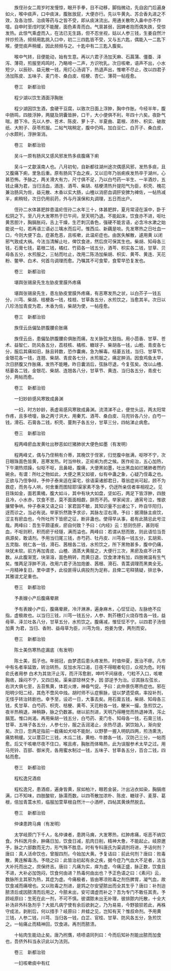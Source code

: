 <!-- { "loadSidebar": true } -->
　　族侄孙女二周岁时发慢惊，眼开手拳，目不动移，脚指微动，先自囟门后遍身如火，喉中痰声，口中痰沫，腹胀放屁，大便亦行。先以牛黄丸、苏合香丸进之不效，及各治惊、治痰等药与之皆不受，即从痰沫流出。用通关散吹入鼻中亦不作嚏。自申时至戌时犹不能醒，面色素青而白。气禀甚弱，因婢者抱而偶失跌，受惊发热。此惊气乘虚而入，在法已无生路，但不忍坐视，姑以人参三钱，生姜自然汁拌炒煎汤，频频用匙挑入口中，初二三四匙皆不受，又与五六匙，偶能入一二匙下喉，便觉痰声稍缓，因此频频与之。十匙中有二三匙入腹矣。

　　喉中气转，目便能动，始有生意。再以六君子汤加天麻、石菖蒲、僵蚕、泽泻、薄荷，煎服至鸡鸣时，乃略啼一二声，方识吮乳。次日咳嗽，语声不出，小水短少，以辰砂、益元散一钱，用灯心汤调下，热退声出，惟嗽不尽止，改以四君子汤加陈皮、五味子、麦门冬、桑白皮、桔梗、杏仁、薄荷一帖痊愈。

　　卷三　新都治验

　　程少湖以饮生酒面浮胸胀

　　程少湖因饮生酒，食硬干豆腐，以致次日面上浮肿，胸中作胀。今经半年，腹中肠鸣，四肢浮肿，两腿及阴囊皆肿，口干，大小便俱不利，年四十六矣。夜卧气喘，膝下冷。先以人参、苍术、陈皮、萝卜子、半夏曲、葛根、浓朴、枳实、破故纸、大附子、茯苓煎服。二帖气喘稍定，腹中仍鸣，加白豆仁、白芥子、桑白皮，小水颇利，浮肿渐消。

　　卷三　新都治验

　　吴斗一原有肠风又感风邪发热多痰腹痛下痢

　　吴斗一丈歙溪南人也。八月初旬，自新都往湖州途次偶感风邪，发热多痰，且又腹痛下痢，里急后重。原有肠风下血之疾，又以旧年乃翁痢疾发热卒于湖州，心甚恐怖。予脉之，两关滑大有力，尺寸俱不足，乃以白芍药一半生、一半酒炒，五钱止痛为君，当归活血，酒连、酒芩、柴胡、桔梗清热升提阳气为臣，枳壳、槐花兼治肠风为佐，益元散、木香以实大肠，山楂以消瘀血调肝安脾为裨佐，一帖热减半，痢稍轻，次日仍用前药，外与丹溪保和丸调理，五日而出户。

　　侄孙二水体甚肥胖患温疟侄孙二水年三十，体甚肥胖，夏月常浸在溪中，卧于松阴之下。至八月大发寒热于巳午间，至天明乃退。不能起床，饮食亦不进，呕吐黄苦胆汁，胸膈胀闷，舌上干燥，生芒刺沉香色，强硬不能言语，必含冷水漱之始能说一句，若再语三语必三噙水而后可。惟西瓜、新藕是啖。先发寒热之日吐血一口，今则大便下血，症甚危恶，且咳嗽，此温疟症也。由医失解散，遽用黄 以闭邪气致成大祸。今法当清解止吐，俾饮食进，然后庶可保其生也。柴胡、知母各三钱，石膏七钱，葛根二钱，橘红、竹茹各一钱五分，酒芩、枳实各二钱，甘草、贝母各五分，水煎服之，三帖而吐止，改用二陈汤加柴胡、枳实、黄芩、黄连、天花粉、鳖甲、白术、何首乌调理而愈。乃嘱其不可食荤，食荤早恐复发也。

　　卷三　新都治验

　　堪舆张锡泉先生左胁皮里膜外疼痛

　　堪舆张锡泉先生，患左胁皮里膜外疼痛，有恶寒发热之状，以白芥子一钱五分，川芎、柴胡、桔梗各一钱，桂枝、甘草各五分，水煎饮之，当愈其半。次日以八珍汤加青皮为君，木香为佐，柴胡为使，一帖痊愈。

　　卷三　新都治验

　　族侄云岳偏坠脐腹腰俞胀痛

　　族侄云岳，患偏坠脐腹腰俞俱胀而痛，左关脉弦大鼓指。用小茴香、甘草、苍术、益智仁、防风各五分，荔枝核、橘核、糖球子、柴胡各一钱，山栀、青皮各七分，服后其痛如旧，脉且转数，恐作囊痈，急为解毒。栝蒌五钱，当归、甘草节、金银花各一钱，连翘、柴胡、青皮各七分，水煎服之，痛定肿消。因食鸡鱼太早，次日脐腹又作胀痛，发热不能睡。昨日囊消后，弦脉尽退，今复弦矣。改以山楂、栝蒌各二钱，金银花、柴胡、连翘各八分，甘草节、黄连、当归各五分，青皮七分，两帖而愈。

　　卷三　新都治验

　　一妇妙龄感风寒致成鼻渊

　　一妇，时方妙龄，表虚易感风寒致成鼻渊。流清涕不止，便觉头运，两太阳常作疼，且多喷嚏，脉之两寸洪大，用秦艽、酒芩、桑白皮、马兜铃各八分，白芍一钱，滑石、石膏各二钱，枳壳、蔓荆子各五分，甘草三分，四帖涕止病愈。

　　卷三　新都治验

　　程两峰瘀血发黄吐出秽恶如烂猪肺状大便色如墨（有发明）

　　程两峰丈，偶与乃侄稍有介蒂，其晚饮于侄家，归觉腹中胀满，呕哕不宁，次日眼珠面色皆黄，恶寒发热。时当仲秋，正疟痢为疠之候。医作疟治，五心加热，下午潮热烦躁，似呕不呕，且鼻衄，腹痛，大便黑如墨，吐出黑血如烂猪肺者然约碗余。有谓：所吐之物如此，大便之黑又如彼，似有中蛊之象，心疑乃侄毒之也。正欲与乃侄争辩，予仲子泰来适在渠宅，徐语渠诸郎君日，尊翁症尚可起，顾不为救症，而务与人哄，何舍重而图轻耶!渠家素不急予，仍迓所亲信者率相视之。见目珠如金，面若熏橘，腹大如斗，其中有块大如盘，坚如石，两足下皆浮肿，四肢且冷，小水赤，饮食不思，莫不面面相觑，辞而不药。举家闻言，通宵号泣，惟欲攘臂争哄。仲子泰来又语之曰：家君固不敏，其知识量不出诸公下，昨自华阳归，迓而诊之，当必有说。举家忻然敦予求诊，其脉左涩右滑。予曰：据滑脉主痰饮，涩主有瘀血也，今所吐所下皆瘀之征，断非蛊也。使得早从事，曷有此猜忌此号泣哉。两峰曰：吾生平颇谨疾，瘀自何致？予曰：《内经》云：怒则伤肝，甚则呕血，不呕则积，积而瘀于经隧，满而溢也。两峰曰：若谓从怒而致，则此语恰当吾病源矣，敢请剂。予用当归尾三钱，赤芍药、牡丹皮、川芎各一钱五分，玄胡索、五灵脂、桃仁各一钱，滑石、茜根各二钱，水煎饮之，所下黑物甚多，腹中仍痛，块犹未软。前方再加青皮、山楂、酒蒸大黄服之，大便行三次，黑瘀及痰不计其数。从此腹渐宽，块渐溶，面色稍转，而黄日退，饮食津津有加，四肢微温有生气矣。惟两足浮肿不消，改用六君子汤加炮姜、茜根、滑石、青蒿调理而黑粪全无。一月精神复旧，里中谓予，此役匪得认病投剂为足称，且俾二宅释猜疑，排忿争，其雅谊尤足重也。

　　卷三　新都治验

　　予表嫂小产后腹痛晕厥

　　予有表嫂小产后，腹痛晕厥，冷汗淋淋，遍身麻木，心怔怔动，左脉绝不应指，虚极故也。以当归三钱，川芎一钱五分，人参、荆芥穗灯火烧存性各一钱，益母草、泽兰吐各八分，甘草五分，水煎饮之。腹痛减，惟怔怔不宁。以四君子汤倍加黄 为君，当归、香附、益母草为臣，川芎为佐，炮姜为使，两剂而安。

　　卷三　新都治验

　　陈士美伤寒热症漏底（有发明）

　　陈士美，孤子也。年弱冠，由梦遗后患头疼发热，时值仲夏，医治不瘳。凡市中有名者率延致，转治转热，反加水泻口渴，日夜不得眠者旬日，众视为危。时有俞氏者用参 白术为其敛汗止泻，而汗泻愈剧，呻吟不间昼夜，勺粒不入口，咳嗽胸痞，躁闷不宁，又四日矣。渠亲邵琼林交予，因 邵逆予为治。诊其脉左弦长，右洪大俱七至，舌苔焦黄，体若火燎，神昏气促。予曰：此仲景伤寒热症也。邪在阳明少阳二经，其危不啻风中烛。胡时师不认症察脉，徒以梦遗受病，率投补剂，无怪乎转治转剧也。幸予至，设迟一日，大事去矣。用石膏五钱，柴胡、知母各三钱，炙甘草、白芍药、枳壳、桔梗、黄芩、天花粉各一钱，粳米一撮，急煎饮之。夜半热稍退，神稍静，脉之仍数甚。继以前剂进，天明乃得睡觉而热退神清，泻止膈宽。惟口尚渴。再用柴胡一钱五分，白芍药、麦门冬、知母各一钱，石膏三钱，甘草、五味子各五分，人参七分，服之舌润渴止，余热尽退，粥饮始入，渐向安矣。次日，忽两足指前一截痛如犬啮不能耐，以野蓼一握入明矾四两，煎汤熏洗，痛势稍缓。又以薏苡仁三钱，木瓜二钱，黄柏、牛膝各一钱，汉防己三分，一帖而愈。后又干咳嗽尽夜不住口，喉且疼，胸胀而体略热，此为误服参术太早之过。用马兜铃、百部、御米壳，各用蜜水制过一钱，五味子、甘草各五分，百合二钱，四帖而愈。

　　卷三　新都治验

　　程松逸兄酒疸

　　程松逸兄，患酒疸，遍身皆黄，尿如柏汁，眼若金装，汁出沾衣如染，胸膈痞满，口不知味，四肢酸软，脉濡而数。以四苓散加浓朴、陈皮、糖球子、麦芽、葛根，倍加青蒿水煎，临服加萱草根自然汁一小酒杯，四帖其黄焕然脱去。

　　卷三　新都治验

　　仲谏患跨马痈（有发明）

　　太学岐原门下千人，名仲谏者，患跨马痈，大发寒热，红肿疼痛，呕恶不纳饮食。外科医月余，肿痛日加，饮食日减，肌肉日削，精神大惫，不能起止。岐原邀予，脉之六部数而无力，形气殊不胜息。时有专科唐氏为渠调剂将进，予诘何剂？唐曰：真人活命饮也，曾服四剂，今始加大黄。予复诘曰：前此何剂？唐曰：败毒散，黄连解毒汤。予晓之曰：此皆治初起有余之疾，据今症乃气血大不足者，法当大补托而出之，庶保终吉。唐曰：凡痛为实，痒为虚。今痛正盛，脉正数，饮食且不进，大补必加饱闷，饮食何由进？热毒何由出也？予正色语之曰：《素问》云，数脉所主其邪为热，其症为虚。今痛极者，皆由寒凉败毒之剂伤脾胃，凝气血，故饮食减而痛增也。又以败毒之剂进，是鸩之尔安望脓出而全其生乎？唐曰：补剂迨脓溃后或因脓清而后用之，今脓未出，安可谓虚而补之？吾为专门不敢任其责。予顾岐原曰：生死在此一剂，不可不慎。彼谓脓未出无补理，彼排脓内托散，十全大补汤非外科急剂乎？大抵凡病宁使有余后欲剥之，乃为易易，今野狼狈若此，再株守成法，剥削后，何以措手？岐原曰：井蛙之见，岂知有天？惟叔命剂。予用黄 三钱，人参二钱，川芎、当归各一钱，白芷、官桂、甘草、防风各五分，急煎饮之。一帖痛止而精神回，饮食进。再剂而脓溃。

　　十帖肉生能动止矣。唐乃拊膺，啧啧语同列曰：今而后知补剂能出脓而加食也，吾侪外科当永识此以为法则。

　　卷三　新都治验

　　一妇咳嗽痰中有红

